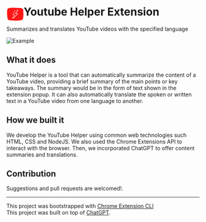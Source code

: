 # <img src="public/icons/logo.png" width="45" align="left"> Youtube Helper Extension

Summarizes and translates YouTube videos with the specified language

![Example](https://user-images.githubusercontent.com/64767959/212521125-24274752-29c4-4bef-a53e-0dd94521781e.gif)


## What it does

YouTube Helper is a tool that can automatically summarize the content of a YouTube video, providing a brief summary of the main points or key takeaways. The summary would be in the form of text shown in the extension popup. It can also automatically translate the spoken or written text in a YouTube video from one language to another. 


## How we built it

We develop the YouTube Helper using common web technologies such HTML, CSS and NodeJS. We also used the Chrome Extensions API to interact with the browser. Then, we incorporated ChatGPT to offer content summaries and translations.


## Contribution

Suggestions and pull requests are welcomed!.

---

This project was bootstrapped with [Chrome Extension CLI](https://github.com/dutiyesh/chrome-extension-cli) </br>
This project was built on top of [ChatGPT](https://openai.com/blog/chatgpt/).

